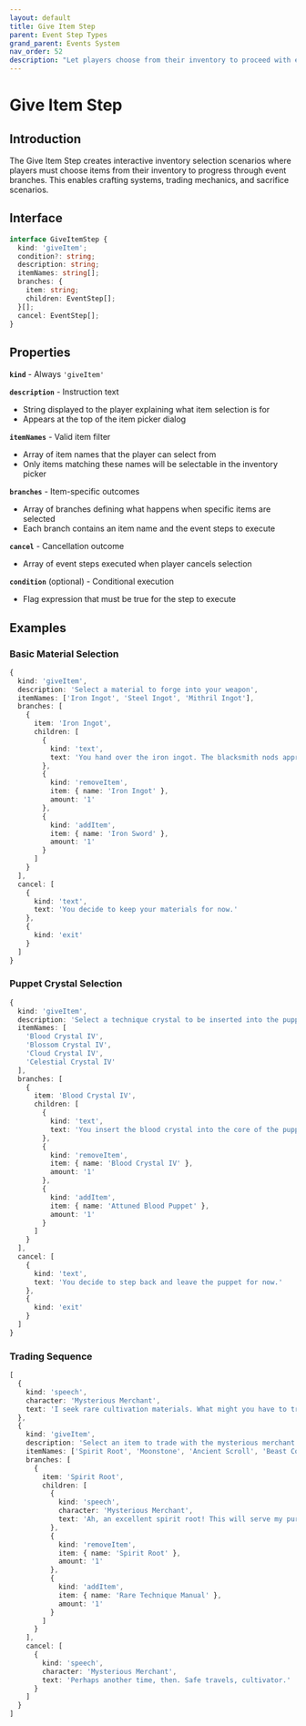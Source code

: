 ```yaml
---
layout: default
title: Give Item Step
parent: Event Step Types
grand_parent: Events System
nav_order: 52
description: "Let players choose from their inventory to proceed with event branches"
---
```


# Give Item Step

## Introduction

The Give Item Step creates interactive inventory selection scenarios where players must choose items from their inventory to progress through event branches. This enables crafting systems, trading mechanics, and sacrifice scenarios.

## Interface

```typescript
interface GiveItemStep {
  kind: 'giveItem';
  condition?: string;
  description: string;
  itemNames: string[];
  branches: {
    item: string;
    children: EventStep[];
  }[];
  cancel: EventStep[];
}
```

## Properties

**`kind`** - Always `'giveItem'`

**`description`** - Instruction text
- String displayed to the player explaining what item selection is for
- Appears at the top of the item picker dialog

**`itemNames`** - Valid item filter
- Array of item names that the player can select from
- Only items matching these names will be selectable in the inventory picker

**`branches`** - Item-specific outcomes
- Array of branches defining what happens when specific items are selected
- Each branch contains an item name and the event steps to execute

**`cancel`** - Cancellation outcome
- Array of event steps executed when player cancels selection

**`condition`** (optional) - Conditional execution
- Flag expression that must be true for the step to execute

## Examples

### Basic Material Selection

```typescript
{
  kind: 'giveItem',
  description: 'Select a material to forge into your weapon',
  itemNames: ['Iron Ingot', 'Steel Ingot', 'Mithril Ingot'],
  branches: [
    {
      item: 'Iron Ingot',
      children: [
        {
          kind: 'text',
          text: 'You hand over the iron ingot. The blacksmith nods approvingly.'
        },
        {
          kind: 'removeItem',
          item: { name: 'Iron Ingot' },
          amount: '1'
        },
        {
          kind: 'addItem',
          item: { name: 'Iron Sword' },
          amount: '1'
        }
      ]
    }
  ],
  cancel: [
    {
      kind: 'text',
      text: 'You decide to keep your materials for now.'
    },
    {
      kind: 'exit'
    }
  ]
}
```

### Puppet Crystal Selection

```typescript
{
  kind: 'giveItem',
  description: 'Select a technique crystal to be inserted into the puppet\'s core',
  itemNames: [
    'Blood Crystal IV',
    'Blossom Crystal IV',
    'Cloud Crystal IV',
    'Celestial Crystal IV'
  ],
  branches: [
    {
      item: 'Blood Crystal IV',
      children: [
        {
          kind: 'text',
          text: 'You insert the blood crystal into the core of the puppet, and step back.'
        },
        {
          kind: 'removeItem',
          item: { name: 'Blood Crystal IV' },
          amount: '1'
        },
        {
          kind: 'addItem',
          item: { name: 'Attuned Blood Puppet' },
          amount: '1'
        }
      ]
    }
  ],
  cancel: [
    {
      kind: 'text',
      text: 'You decide to step back and leave the puppet for now.'
    },
    {
      kind: 'exit'
    }
  ]
}
```

### Trading Sequence

```typescript
[
  {
    kind: 'speech',
    character: 'Mysterious Merchant',
    text: 'I seek rare cultivation materials. What might you have to trade?'
  },
  {
    kind: 'giveItem',
    description: 'Select an item to trade with the mysterious merchant',
    itemNames: ['Spirit Root', 'Moonstone', 'Ancient Scroll', 'Beast Core'],
    branches: [
      {
        item: 'Spirit Root',
        children: [
          {
            kind: 'speech',
            character: 'Mysterious Merchant',
            text: 'Ah, an excellent spirit root! This will serve my purposes perfectly.'
          },
          {
            kind: 'removeItem',
            item: { name: 'Spirit Root' },
            amount: '1'
          },
          {
            kind: 'addItem',
            item: { name: 'Rare Technique Manual' },
            amount: '1'
          }
        ]
      }
    ],
    cancel: [
      {
        kind: 'speech',
        character: 'Mysterious Merchant',
        text: 'Perhaps another time, then. Safe travels, cultivator.'
      }
    ]
  }
]
```